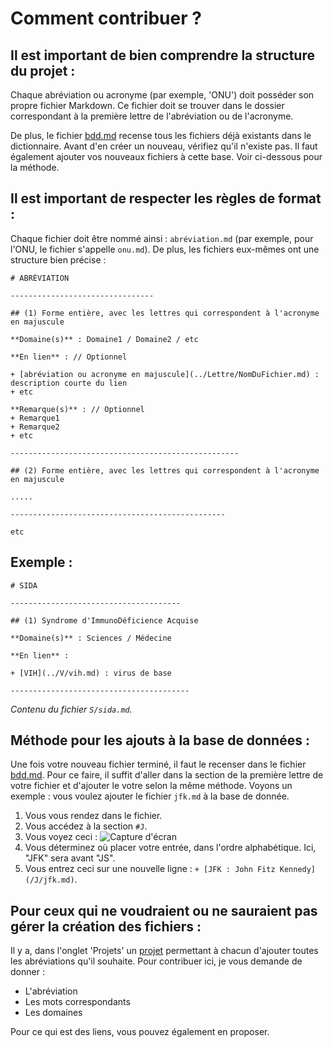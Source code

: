 # Comment contribuer ?

## Il est important de bien comprendre la structure du projet :

Chaque abréviation ou acronyme (par exemple, 'ONU') doit posséder son propre fichier Markdown. Ce fichier doit se trouver dans le dossier correspondant à la première lettre de l'abréviation ou de l'acronyme.

De plus, le fichier [bdd.md](bdd.md) recense tous les fichiers déjà existants dans le dictionnaire. Avant d'en créer un nouveau, vérifiez qu'il n'existe pas. Il faut également ajouter vos nouveaux fichiers à cette base. Voir ci-dessous pour la méthode.

## Il est important de respecter les règles de format :

Chaque fichier doit être nommé ainsi : `abréviation.md` (par exemple, pour l'ONU, le fichier s'appelle `onu.md`). De plus, les fichiers eux-mêmes ont une structure bien précise :

    # ABRÉVIATION

    --------------------------------

    ## (1) Forme entière, avec les lettres qui correspondent à l'acronyme en majuscule

    **Domaine(s)** : Domaine1 / Domaine2 / etc

    **En lien** : // Optionnel

    + [abréviation ou acronyme en majuscule](../Lettre/NomDuFichier.md) : description courte du lien
    + etc

    **Remarque(s)** : // Optionnel
    + Remarque1
    + Remarque2
    + etc

    ---------------------------------------------------

    ## (2) Forme entière, avec les lettres qui correspondent à l'acronyme en majuscule

    .....

    ------------------------------------------------

    etc

## Exemple :

    # SIDA

    --------------------------------------

    ## (1) Syndrome d'ImmunoDéficience Acquise

    **Domaine(s)** : Sciences / Médecine

    **En lien** :

    + [VIH](../V/vih.md) : virus de base

    ----------------------------------------

*Contenu du fichier `S/sida.md`.*

## Méthode pour les ajouts à la base de données :

Une fois votre nouveau fichier terminé, il faut le recenser dans le fichier [bdd.md](bdd.md). Pour ce faire, il suffit d'aller dans la section de la première lettre de votre fichier et d'ajouter le votre selon la même méthode. Voyons un exemple : vous voulez ajouter le fichier `jfk.md` à la base de donnée.

1. Vous vous rendez dans le fichier.
2. Vous accédez à la section `#J`.
3. Vous voyez ceci : ![Capture d'écran](C:/Users/ROMAIN/Desktop/Images/screenJ.png)
4. Vous déterminez où placer votre entrée, dans l'ordre alphabétique. Ici, "JFK" sera avant "JS".
5. Vous entrez ceci sur une nouvelle ligne : `+ [JFK : John Fitz Kennedy](/J/jfk.md)`.

## Pour ceux qui ne voudraient ou ne sauraient pas gérer la création des fichiers :

Il y a, dans l'onglet 'Projets' un [projet](https://github.com/Bethoth/Dico-abreviations-et-acronymes/projects/1) permettant à chacun d'ajouter toutes les abréviations qu'il souhaite. Pour contribuer ici, je vous demande de donner :

+ L'abréviation
+ Les mots correspondants
+ Les domaines

Pour ce qui est des liens, vous pouvez également en proposer.